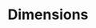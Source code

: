 ---
bigquery: https://console.cloud.google.com/bigquery?p=covid-19-dimensions-ai&page=table&d=data&t=publications
contributors: Digital Science, https://www.digital-science.com/
cost: Free for personal, non-commercial use.
description: Dimensions contains more than 100 million publications, ranging from
  articles published in scholarly journals, books and book chapters, to preprints
  and conference proceedings. All publications are contextualized with linked data
  sets, funding, publications, patents, clinical trials, and policy documents. You
  can also view associated categories, funders, institutions, and researcher profiles.
documentation: https://docs.dimensions.ai/bigquery/index.html
last_edit: Mon, 04 Apr 2022 19:04:00 GMT
location: https://www.dimensions.ai/products/free/
maintained_by: Digital Science, https://www.digital-science.com/
schema_fields: '[''resulting_publication_ids'', ''open_access_categories_v2'', ''funder_org_cities'',
  ''research_orgs'', ''original_assignee'', ''family_members_ids'', ''funding_cad'',
  ''funding_gbp'', ''journal'', ''end_year'', ''associated_publication_doi'', ''start_date'',
  ''inventor_names'', ''investigators'', ''aliases'', ''links'', ''legal_events'',
  ''category_hra'', ''publication_year'', ''expiration_date'', ''date_online'', ''category_hrcs_rac'',
  ''date_imported_gbq'', ''associated_publication_pmid'', ''funding_jpy'', ''funding_details'',
  ''title'', ''granted_year'', ''citations'', ''repository_name'', ''active_years'',
  ''associated_publication_arxiv_id'', ''reference_ids'', ''family_count'', ''assignee_countries'',
  ''funder_org_state_codes'', ''filing_year'', ''conditions'', ''interventions'',
  ''license'', ''legal_status'', ''types'', ''filing_status'', ''family_id'', ''original_assignee_orgs'',
  ''funder_org_countries'', ''publication_ids'', ''wikipedia_url'', ''ipcr'', ''pmid'',
  ''cpc'', ''journal_lists'', ''cited_by_ids'', ''assignee_orgs'', ''issue'', ''funding_aud'',
  ''arxiv_id'', ''type'', ''volume'', ''expiration_year'', ''description'', ''linkout'',
  ''funder_orgs'', ''authors'', ''grant_number'', ''citation_string'', ''book_series_title'',
  ''funding_chf'', ''pages'', ''mesh_terms'', ''concepts'', ''original_assignee_countries'',
  ''filing_date'', ''phase'', ''conference'', ''jurisdiction'', ''parent_id'', ''publication_date'',
  ''status'', ''research_org_country_names'', ''kind'', ''acronym'', ''current_assignee'',
  ''embargo_date'', ''metrics'', ''id'', ''funder_countries'', ''gender'', ''funding_currency'',
  ''date_print'', ''categories'', ''category_bra'', ''date_normal'', ''foa_number'',
  ''date_inserted'', ''research_org_cities'', ''category_icrp_ct'', ''organisation_details'',
  ''end_date'', ''name'', ''repository_url'', ''editors'', ''current_assignee_orgs'',
  ''supporting_grant_ids'', ''isbn'', ''resulting_publication_doi'', ''book_title'',
  ''granted_date'', ''category_sdg'', ''year'', ''relationships'', ''citations_count'',
  ''research_org_state_codes'', ''funding_cny'', ''brief_title'', ''source_id'', ''category_uoa'',
  ''priority_date'', ''created_date'', ''research_org_city_names'', ''altmetrics'',
  ''category_rcdc'', ''associated_grant_ids'', ''associated_publication_id'', ''publisher'',
  ''open_access_categories'', ''priority_year'', ''acronyms'', ''mesh_headings'',
  ''doi'', ''funding_amount'', ''funder_org_acronyms'', ''address'', ''email_address'',
  ''research_org_state_names'', ''clinical_trial_ids'', ''established'', ''eisbn'',
  ''original_title'', ''patent_ids'', ''start_year'', ''researcher_ids'', ''language'',
  ''funding_nzd'', ''current_assignee_countries'', ''registry'', ''labels'', ''external_ids'',
  ''proceedings_title'', ''original_abstract'', ''category_icrp_cso'', ''funding_usd'',
  ''subtitles'', ''pmcid'', ''date'', ''research_org_countries'', ''funder_org'',
  ''abstract'', ''repository_id'', ''acknowledgements'', ''application_number'', ''funding_eur'',
  ''category_hrcs_hc'', ''date_modified'', ''category_for'']'
shortname: dimensions
tags:
- scholarly literature
- patents
- funding
- clinical trials
- academic profiles
terms_of_use: 'Use of both the Dimensions COVID-19 dataset and full Dimensions dataset
  are subject to the Dimensions Terms of use: https://www.dimensions.ai/policies-terms-legal '
title: Dimensions
uuid: dcff88bd-fe6b-4fdb-8159-809bf9d7bc1c
---